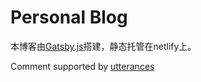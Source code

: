 # Personal Blog

本博客由[Gatsby.js](https://www.gatsbyjs.org/)搭建，静态托管在netlify上。

Comment supported by [utterances](https://utteranc.es/)
